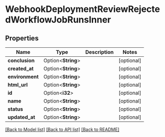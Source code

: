 # WebhookDeploymentReviewRejectedWorkflowJobRunsInner

## Properties

Name | Type | Description | Notes
------------ | ------------- | ------------- | -------------
**conclusion** | Option<**String**> |  | [optional]
**created_at** | Option<**String**> |  | [optional]
**environment** | Option<**String**> |  | [optional]
**html_url** | Option<**String**> |  | [optional]
**id** | Option<**i32**> |  | [optional]
**name** | Option<**String**> |  | [optional]
**status** | Option<**String**> |  | [optional]
**updated_at** | Option<**String**> |  | [optional]

[[Back to Model list]](../README.md#documentation-for-models) [[Back to API list]](../README.md#documentation-for-api-endpoints) [[Back to README]](../README.md)


